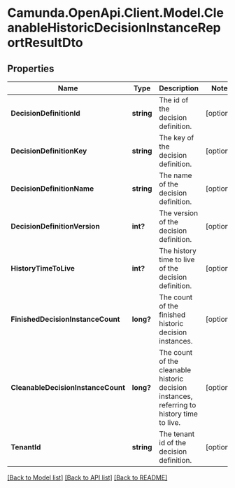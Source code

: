# Camunda.OpenApi.Client.Model.CleanableHistoricDecisionInstanceReportResultDto

## Properties

Name | Type | Description | Notes
------------ | ------------- | ------------- | -------------
**DecisionDefinitionId** | **string** | The id of the decision definition. | [optional] 
**DecisionDefinitionKey** | **string** | The key of the decision definition. | [optional] 
**DecisionDefinitionName** | **string** | The name of the decision definition. | [optional] 
**DecisionDefinitionVersion** | **int?** | The version of the decision definition. | [optional] 
**HistoryTimeToLive** | **int?** | The history time to live of the decision definition. | [optional] 
**FinishedDecisionInstanceCount** | **long?** | The count of the finished historic decision instances. | [optional] 
**CleanableDecisionInstanceCount** | **long?** | The count of the cleanable historic decision instances, referring to history time to live. | [optional] 
**TenantId** | **string** | The tenant id of the decision definition. | [optional] 

[[Back to Model list]](../README.md#documentation-for-models) [[Back to API list]](../README.md#documentation-for-api-endpoints) [[Back to README]](../README.md)

